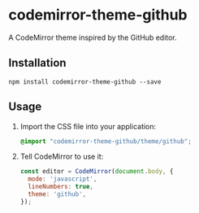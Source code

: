 # codemirror-theme-github

A CodeMirror theme inspired by the GitHub editor.

## Installation

```
npm install codemirror-theme-github --save
```

## Usage

1. Import the CSS file into your application:

    ```css
    @import "codemirror-theme-github/theme/github";
    ```

2. Tell CodeMirror to use it:

    ```js
    const editor = CodeMirror(document.body, {
      mode: 'javascript',
      lineNumbers: true,
      theme: 'github',
    });
    ```